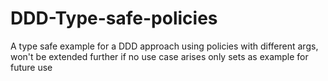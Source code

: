 # DDD-Type-safe-policies
A type safe example for a DDD approach using policies with different args, won't be extended further if no use case arises only sets as example for future use
